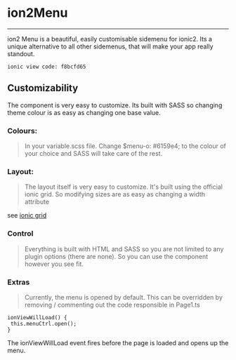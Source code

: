 # ion2Menu

----
ion2 Menu is a beautiful, easily customisable sidemenu for ionic2. Its a unique alternative to all other sidemenus, that will make your app really standout.

    ionic view code: f8bcfd65

## Customizability
The component is very easy to customize. Its built with SASS so changing theme colour is as easy as changing one base value.

### Colours:
> In your variable.scss file. Change $menu-o: #6159e4; to the colour of your choice and SASS will take care of the rest.

### Layout:
> The layout itself is very easy to customize. It's built using the official ionic grid. So modifying sizes are as easy as changing a width attribute

see [ionic grid](https://ionicframework.com/docs/v2/components/#grid)

### Control
> Everything is built with HTML and SASS so you are not limited to any plugin options (there are none). So you can use the component however you see fit.

### Extras
> Currently, the menu is opened by default. This can be overridden by removing / commenting out the code responsible in Page1.ts
    
    ionViewWillLoad() {
     this.menuCtrl.open();
    }

The ionViewWillLoad event fires before the page is loaded and opens up the menu.

